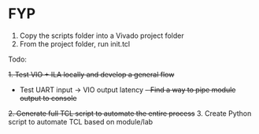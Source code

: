 # FYP

1. Copy the scripts folder into a Vivado project folder
2. From the project folder, run init.tcl

Todo:

~~1. Test VIO + ILA locally and develop a general flow~~
  - Test UART input -> VIO output latency
  ~~- Find a way to pipe module output to console~~

~~2. Generate full TCL script to automate the entire process~~
3. Create Python script to automate TCL based on module/lab

